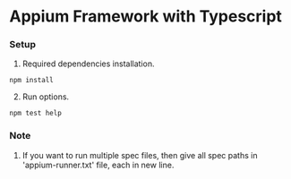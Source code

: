 # Appium Framework with Typescript

### Setup

1. Required dependencies installation.

```
npm install
```

2. Run options.

```
npm test help
```

### Note

1. If you want to run multiple spec files, then give all spec paths in 'appium-runner.txt' file, each in new line.
